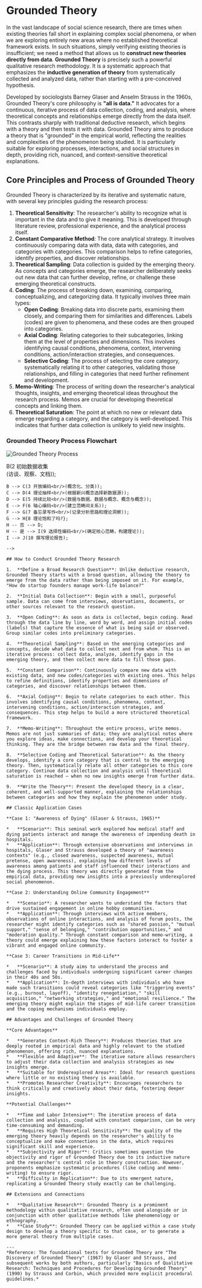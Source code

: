 # Grounded Theory

In the vast landscape of social science research, there are times when existing theories fall short in explaining complex social phenomena, or when we are exploring entirely new areas where no established theoretical framework exists. In such situations, simply verifying existing theories is insufficient; we need a method that allows us to **construct new theories directly from data**. **Grounded Theory** is precisely such a powerful qualitative research methodology. It is a systematic approach that emphasizes the **inductive generation of theory** from systematically collected and analyzed data, rather than starting with a pre-conceived hypothesis.

Developed by sociologists Barney Glaser and Anselm Strauss in the 1960s, Grounded Theory's core philosophy is **"all is data."** It advocates for a continuous, iterative process of data collection, coding, and analysis, where theoretical concepts and relationships emerge directly from the data itself. This contrasts sharply with traditional deductive research, which begins with a theory and then tests it with data. Grounded Theory aims to produce a theory that is "grounded" in the empirical world, reflecting the realities and complexities of the phenomenon being studied. It is particularly suitable for exploring processes, interactions, and social structures in depth, providing rich, nuanced, and context-sensitive theoretical explanations.

## Core Principles and Process of Grounded Theory

Grounded Theory is characterized by its iterative and systematic nature, with several key principles guiding the research process:

1.  **Theoretical Sensitivity**: The researcher's ability to recognize what is important in the data and to give it meaning. This is developed through literature review, professional experience, and the analytical process itself.
2.  **Constant Comparative Method**: The core analytical strategy. It involves continuously comparing data with data, data with categories, and categories with categories. This comparison helps to refine categories, identify properties, and discover relationships.
3.  **Theoretical Sampling**: Data collection is guided by the emerging theory. As concepts and categories emerge, the researcher deliberately seeks out new data that can further develop, refine, or challenge these emerging theoretical constructs.
4.  **Coding**: The process of breaking down, examining, comparing, conceptualizing, and categorizing data. It typically involves three main types:
    *   **Open Coding**: Breaking data into discrete parts, examining them closely, and comparing them for similarities and differences. Labels (codes) are given to phenomena, and these codes are then grouped into categories.
    *   **Axial Coding**: Relating categories to their subcategories, linking them at the level of properties and dimensions. This involves identifying causal conditions, phenomena, context, intervening conditions, action/interaction strategies, and consequences.
    *   **Selective Coding**: The process of selecting the core category, systematically relating it to other categories, validating those relationships, and filling in categories that need further refinement and development.
5.  **Memo-Writing**: The process of writing down the researcher's analytical thoughts, insights, and emerging theoretical ideas throughout the research process. Memos are crucial for developing theoretical concepts and linking them.
6.  **Theoretical Saturation**: The point at which no new or relevant data emerge regarding a category, and the category is well-developed. This indicates that further data collection is unlikely to yield new insights.

### Grounded Theory Process Flowchart

![Grounded Theory Process](./Grounded-Theory-Tutorial-en-mermaid.png)

<!--
```mermaid
graph TD
    A[1 Start Research<br/>(Broad Research Question)] --> B(2 初始数据收集<br/>(访谈、观察、文档));
    B --> C(3 开放编码<br/>(概念化、分类));
    C --> D(4 理论抽样<br/>(根据新兴概念选择新数据源));
    D --> E(5 持续比较<br/>(数据与数据、数据与概念、概念与概念));
    E --> F(6 轴心编码<br/>(建立范畴间关系));
    F --> G(7 备忘录写作<br/>(记录分析思路和理论洞察));
    G --> H{8 理论饱和了吗?};
    H -- 否 --> D;
    H -- 是 --> I(9 选择性编码<br/>(确定核心范畴，构建理论));
    I --> J(10 撰写理论报告);
```
-->

## How to Conduct Grounded Theory Research

1.  **Define a Broad Research Question**: Unlike deductive research, Grounded Theory starts with a broad question, allowing the theory to emerge from the data rather than being imposed on it. For example, "How do startup founders manage work-life balance?"

2.  **Initial Data Collection**: Begin with a small, purposeful sample. Data can come from interviews, observations, documents, or other sources relevant to the research question.

3.  **Open Coding**: As soon as data is collected, begin coding. Read through the data line by line, word by word, and assign initial codes (labels) that capture the essence of what is being said or observed. Group similar codes into preliminary categories.

4.  **Theoretical Sampling**: Based on the emerging categories and concepts, decide what data to collect next and from whom. This is an iterative process: collect data, analyze, identify gaps in the emerging theory, and then collect more data to fill those gaps.

5.  **Constant Comparison**: Continuously compare new data with existing data, and new codes/categories with existing ones. This helps to refine definitions, identify properties and dimensions of categories, and discover relationships between them.

6.  **Axial Coding**: Begin to relate categories to each other. This involves identifying causal conditions, phenomena, context, intervening conditions, action/interaction strategies, and consequences. This step helps to build a more structured theoretical framework.

7.  **Memo-Writing**: Throughout the entire process, write memos. Memos are not just summaries of data; they are analytical notes where you explore ideas, make connections, and develop your theoretical thinking. They are the bridge between raw data and the final theory.

8.  **Selective Coding and Theoretical Saturation**: As the theory develops, identify a core category that is central to the emerging theory. Then, systematically relate all other categories to this core category. Continue data collection and analysis until theoretical saturation is reached – when no new insights emerge from further data.

9.  **Write the Theory**: Present the developed theory in a clear, coherent, and well-supported manner, explaining the relationships between categories and how they explain the phenomenon under study.

## Classic Application Cases

**Case 1: "Awareness of Dying" (Glaser & Strauss, 1965)**

*   **Scenario**: This seminal work explored how medical staff and dying patients interact and manage the awareness of impending death in hospitals.
*   **Application**: Through extensive observations and interviews in hospitals, Glaser and Strauss developed a theory of "awareness contexts" (e.g., closed awareness, suspected awareness, mutual pretense, open awareness), explaining how different levels of awareness among patients and staff influenced their interactions and the dying process. This theory was directly generated from the empirical data, providing new insights into a previously underexplored social phenomenon.

**Case 2: Understanding Online Community Engagement**

*   **Scenario**: A researcher wants to understand the factors that drive sustained engagement in online hobby communities.
*   **Application**: Through interviews with active members, observations of online interactions, and analysis of forum posts, the researcher might identify categories such as "shared passion," "mutual support," "sense of belonging," "contribution opportunities," and "moderation quality." Through constant comparison and memo-writing, a theory could emerge explaining how these factors interact to foster a vibrant and engaged online community.

**Case 3: Career Transitions in Mid-Life**

*   **Scenario**: A study aims to understand the process and challenges faced by individuals undergoing significant career changes in their 40s and 50s.
*   **Application**: In-depth interviews with individuals who have made such transitions could reveal categories like "triggering events" (e.g., burnout, layoff), "identity renegotiation," "skill acquisition," "networking strategies," and "emotional resilience." The emerging theory might explain the stages of mid-life career transition and the coping mechanisms individuals employ.

## Advantages and Challenges of Grounded Theory

**Core Advantages**

*   **Generates Context-Rich Theory**: Produces theories that are deeply rooted in empirical data and highly relevant to the studied phenomenon, offering rich, nuanced explanations.
*   **Flexible and Adaptive**: The iterative nature allows researchers to adjust their data collection and analysis strategies as new insights emerge.
*   **Suitable for Underexplored Areas**: Ideal for research questions where little or no existing theory is available.
*   **Promotes Researcher Creativity**: Encourages researchers to think critically and creatively about their data, fostering deeper insights.

**Potential Challenges**

*   **Time and Labor Intensive**: The iterative process of data collection and analysis, coupled with constant comparison, can be very time-consuming and demanding.
*   **Requires High Theoretical Sensitivity**: The quality of the emerging theory heavily depends on the researcher's ability to conceptualize and make connections in the data, which requires significant skill and experience.
*   **Subjectivity and Rigor**: Critics sometimes question the objectivity and rigor of Grounded Theory due to its inductive nature and the researcher's central role in theory construction. However, proponents emphasize systematic procedures (like coding and memo-writing) to ensure rigor.
*   **Difficulty in Replication**: Due to its emergent nature, replicating a Grounded Theory study exactly can be challenging.

## Extensions and Connections

*   **Qualitative Research**: Grounded Theory is a prominent methodology within qualitative research, often used alongside or in conjunction with other qualitative methods like phenomenology or ethnography.
*   **Case Study**: Grounded Theory can be applied within a case study design to develop a theory specific to that case, or to generate a more general theory from multiple cases.

---
*Reference: The foundational texts for Grounded Theory are "The Discovery of Grounded Theory" (1967) by Glaser and Strauss, and subsequent works by both authors, particularly "Basics of Qualitative Research: Techniques and Procedures for Developing Grounded Theory" (1990) by Strauss and Corbin, which provided more explicit procedural guidelines.*